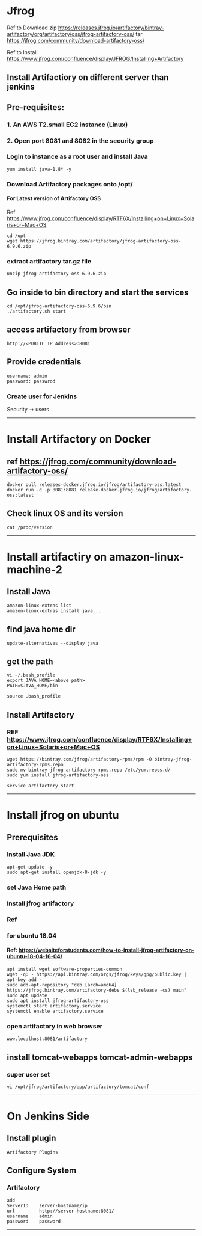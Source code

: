 # Jfrog

Ref to Download 
zip
https://releases.jfrog.io/artifactory/bintray-artifactory/org/artifactory/oss/jfrog-artifactory-oss/
tar
https://jfrog.com/community/download-artifactory-oss/

Ref to Install
https://www.jfrog.com/confluence/display/JFROG/Installing+Artifactory

## Install Artifactiory on different server than jenkins
## Pre-requisites:
### 1. An AWS T2.small EC2 instance (Linux)
### 2. Open port 8081 and 8082 in the security group
### Login to instance as a root user and install Java
```
yum install java-1.8* -y 
```
### Download Artifactory packages onto /opt/
#### For Latest version of Artifactory OSS

Ref https://www.jfrog.com/confluence/display/RTF6X/Installing+on+Linux+Solaris+or+Mac+OS
```
cd /opt 
wget https://jfrog.bintray.com/artifactory/jfrog-artifactory-oss-6.9.6.zip
```
### extract artifactory tar.gz file
```
unzip jfrog-artifactory-oss-6.9.6.zip
```
## Go inside to bin directory and start the services
```
cd /opt/jfrog-artifactory-oss-6.9.6/bin
./artifactory.sh start
```
## access artifactory from browser
```
http://<PUBLIC_IP_Address>:8081 
```
## Provide credentials
```
username: admin
password: passwrod 
```
### Create user for Jenkins
Security -> users
************************************************************
# Install Artifactory on Docker
## ref https://jfrog.com/community/download-artifactory-oss/
```
docker pull releases-docker.jfrog.io/jfrog/artifactory-oss:latest
docker run -d -p 8081:8081 release-docker.jfrog.io/jfrog/artifoctory-oss:latest
```
## Check linux OS and its version
```
cat /proc/version
```
************************************************************
# Install artifactiry on amazon-linux-machine-2
## Install Java
```
amazon-linux-extras list
amazon-linux-extras install java...
```
## find java home dir
```
update-alternatives --display java
```
## get the path
```
vi ~/.bash_profile
export JAVA_HOME=<above path>
PATH=$JAVA_HOME/bin
```
```
source .bash_profile
```
## Install Artifactory
### REF https://www.jfrog.com/confluence/display/RTF6X/Installing+on+Linux+Solaris+or+Mac+OS
```
wget https://bintray.com/jfrog/artifactory-rpms/rpm -O bintray-jfrog-artifactory-rpms.repo
sudo mv bintray-jfrog-artifactory-rpms.repo /etc/yum.repos.d/
sudo yum install jfrog-artifactory-oss

service artifactory start
```
************************************************************
# Install jfrog on ubuntu
## Prerequisites
### Install Java JDK
```
apt-get update -y
sudo apt-get install openjdk-8-jdk -y
```
### set Java Home path
### Install jfrog artifactory
### Ref 
### for ubuntu 18.04
#### Ref: https://websiteforstudents.com/how-to-install-jfrog-artifactory-on-ubuntu-18-04-16-04/
```
apt install wget software-properties-common
wget -qO - https://api.bintray.com/orgs/jfrog/keys/gpg/public.key | apt-key add -
sudo add-apt-repository "deb [arch=amd64] https://jfrog.bintray.com/artifactory-debs $(lsb_release -cs) main"
sudo apt update
sudo apt install jfrog-artifactory-oss
systemctl start artifactory.service
systemctl enable artifactory.service
```
### open artifactory in web browser
```
www.localhost:8081/artifactory
```
## install tomcat-webapps tomcat-admin-webapps
### super user set
```
vi /opt/jfrog/artifactory/app/artifactory/tomcat/conf
```
***********************************************
# On Jenkins Side
## Install plugin
```
Artifactory Plugins
```
## Configure System
### Artifactory
```
add
ServerID    server-hostname/ip
url         http://server-hostname:8081/
username    admin
password    password
```
***********************************************